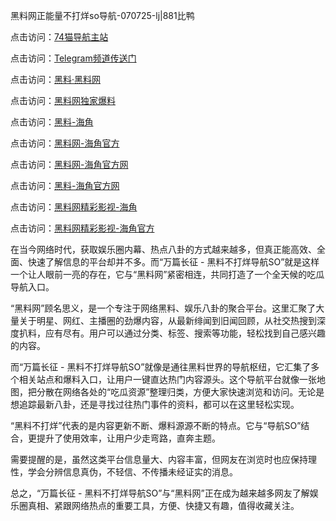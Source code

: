 黑料网正能量不打烊so导航-070725-lj|881比鸭

点击访问：<a href="https://74mao.com/">74猫导航主站</a>

点击访问：<a href="https://74mao.com/">Telegram频道传送门</a>

点击访问：<a href="https://heiliaolvzlu3.pages.dev">黑料·黑料网</a>

点击访问：<a href="https://heiliaoyvnrda.pages.dev">黑料网独家爆料</a>

点击访问：<a href="https://tyer.pages.dev/">黑料-海角</a>

点击访问：<a href="https://haef.pages.dev/">黑料网-海角官方</a>

点击访问：<a href="https://gbs-3wd.pages.dev/">黑料网-海角官方网</a>

点击访问：<a href="https://qfwfg.pages.dev/">黑料-海角官方网</a>

点击访问：<a href="https://jha.pages.dev/">黑料网精彩影视-海角</a>

点击访问：<a href="https://gbs-3wd.pages.dev/">黑料网精彩影视-海角官方</a>

在当今网络时代，获取娱乐圈内幕、热点八卦的方式越来越多，但真正能高效、全面、快速了解信息的平台却并不多。而“万篇长征 - 黑料不打烊导航SO”就是这样一个让人眼前一亮的存在，它与“黑料网”紧密相连，共同打造了一个全天候的吃瓜导航入口。

“黑料网”顾名思义，是一个专注于网络黑料、娱乐八卦的聚合平台。这里汇聚了大量关于明星、网红、主播圈的劲爆内容，从最新绯闻到旧闻回顾，从社交热搜到深度扒料，应有尽有。用户可以通过分类、标签、搜索等功能，轻松找到自己感兴趣的内容。

而“万篇长征 - 黑料不打烊导航SO”就像是通往黑料世界的导航枢纽，它汇集了多个相关站点和爆料入口，让用户一键直达热门内容源头。这个导航平台就像一张地图，把分散在网络各处的“吃瓜资源”整理归类，方便大家快速浏览和访问。无论是想追踪最新八卦，还是寻找过往热门事件的资料，都可以在这里轻松实现。

“黑料不打烊”代表的是内容更新不断、爆料源源不断的特点。它与“导航SO”结合，更提升了使用效率，让用户少走弯路，直奔主题。

需要提醒的是，虽然这类平台信息量大、内容丰富，但网友在浏览时也应保持理性，学会分辨信息真伪，不轻信、不传播未经证实的消息。

总之，“万篇长征 - 黑料不打烊导航SO”与“黑料网”正在成为越来越多网友了解娱乐圈真相、紧跟网络热点的重要工具，方便、快捷又有趣，值得收藏关注。

